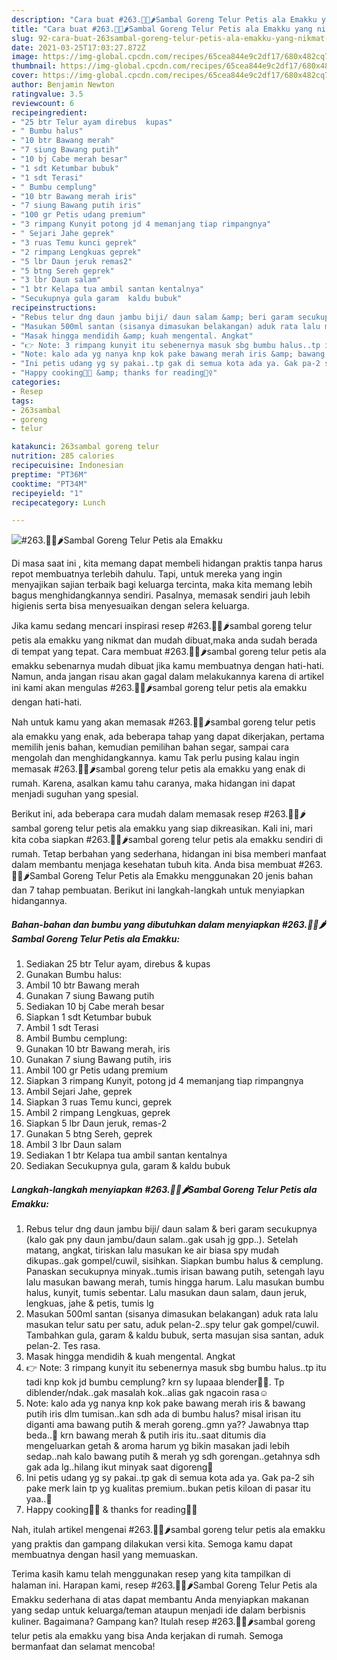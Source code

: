 ```yaml
---
description: "Cara buat #263.🥚🥥🌶Sambal Goreng Telur Petis ala Emakku yang nikmat dan Mudah Dibuat"
title: "Cara buat #263.🥚🥥🌶Sambal Goreng Telur Petis ala Emakku yang nikmat dan Mudah Dibuat"
slug: 92-cara-buat-263sambal-goreng-telur-petis-ala-emakku-yang-nikmat-dan-mudah-dibuat
date: 2021-03-25T17:03:27.872Z
image: https://img-global.cpcdn.com/recipes/65cea844e9c2df17/680x482cq70/263🥚🥥🌶sambal-goreng-telur-petis-ala-emakku-foto-resep-utama.jpg
thumbnail: https://img-global.cpcdn.com/recipes/65cea844e9c2df17/680x482cq70/263🥚🥥🌶sambal-goreng-telur-petis-ala-emakku-foto-resep-utama.jpg
cover: https://img-global.cpcdn.com/recipes/65cea844e9c2df17/680x482cq70/263🥚🥥🌶sambal-goreng-telur-petis-ala-emakku-foto-resep-utama.jpg
author: Benjamin Newton
ratingvalue: 3.5
reviewcount: 6
recipeingredient:
- "25 btr Telur ayam direbus  kupas"
- " Bumbu halus"
- "10 btr Bawang merah"
- "7 siung Bawang putih"
- "10 bj Cabe merah besar"
- "1 sdt Ketumbar bubuk"
- "1 sdt Terasi"
- " Bumbu cemplung"
- "10 btr Bawang merah iris"
- "7 siung Bawang putih iris"
- "100 gr Petis udang premium"
- "3 rimpang Kunyit potong jd 4 memanjang tiap rimpangnya"
- " Sejari Jahe geprek"
- "3 ruas Temu kunci geprek"
- "2 rimpang Lengkuas geprek"
- "5 lbr Daun jeruk remas2"
- "5 btng Sereh geprek"
- "3 lbr Daun salam"
- "1 btr Kelapa tua ambil santan kentalnya"
- "Secukupnya gula garam  kaldu bubuk"
recipeinstructions:
- "Rebus telur dng daun jambu biji/ daun salam &amp; beri garam secukupnya (kalo gak pny daun jambu/daun salam..gak usah jg gpp..). Setelah matang, angkat, tiriskan lalu masukan ke air biasa spy mudah dikupas..gak gompel/cuwil, sisihkan. Siapkan bumbu halus &amp; cemplung. Panaskan secukupnya minyak..tumis irisan bawang putih, setengah layu lalu masukan bawang merah, tumis hingga harum. Lalu masukan bumbu halus, kunyit, tumis sebentar. Lalu masukan daun salam, daun jeruk, lengkuas, jahe &amp; petis, tumis lg"
- "Masukan 500ml santan (sisanya dimasukan belakangan) aduk rata lalu masukan telur satu per satu, aduk pelan-2..spy telur gak gompel/cuwil. Tambahkan gula, garam &amp; kaldu bubuk, serta masujan sisa santan, aduk pelan-2. Tes rasa."
- "Masak hingga mendidih &amp; kuah mengental. Angkat"
- "👉 Note: 3 rimpang kunyit itu sebenernya masuk sbg bumbu halus..tp itu tadi knp kok jd bumbu cemplung? krn sy lupaaa blender🤦‍♀️. Tp diblender/ndak..gak masalah kok..alias gak ngacoin rasa☺"
- "Note: kalo ada yg nanya knp kok pake bawang merah iris &amp; bawang putih iris dlm tumisan..kan sdh ada di bumbu halus? misal irisan itu diganti ama bawang putih &amp; merah goreng..gmn ya?? Jawabnya ttap beda..🤗 krn bawang merah &amp; putih iris itu..saat ditumis dia mengeluarkan getah &amp; aroma harum yg bikin masakan jadi lebih sedap..nah kalo bawang putih &amp; merah yg sdh gorengan..getahnya sdh gak ada lg..hilang ikut minyak saat digoreng🤗"
- "Ini petis udang yg sy pakai..tp gak di semua kota ada ya. Gak pa-2 sih pake merk lain tp yg kualitas premium..bukan petis kiloan di pasar itu yaa..🤗"
- "Happy cooking👩‍🍳 &amp; thanks for reading🙇‍♀️"
categories:
- Resep
tags:
- 263sambal
- goreng
- telur

katakunci: 263sambal goreng telur 
nutrition: 285 calories
recipecuisine: Indonesian
preptime: "PT36M"
cooktime: "PT34M"
recipeyield: "1"
recipecategory: Lunch

---
```



![#263.🥚🥥🌶Sambal Goreng Telur Petis ala Emakku](https://img-global.cpcdn.com/recipes/65cea844e9c2df17/680x482cq70/263🥚🥥🌶sambal-goreng-telur-petis-ala-emakku-foto-resep-utama.jpg)

Di masa  saat ini , kita memang dapat membeli hidangan praktis tanpa harus repot membuatnya terlebih dahulu. Tapi, untuk mereka yang ingin menyajikan sajian terbaik bagi keluarga tercinta, maka kita memang lebih bagus menghidangkannya sendiri. Pasalnya, memasak sendiri jauh lebih higienis serta bisa menyesuaikan dengan selera keluarga.

Jika kamu sedang mencari inspirasi resep #263.🥚🥥🌶sambal goreng telur petis ala emakku yang nikmat dan mudah dibuat,maka anda sudah berada di tempat yang tepat. Cara membuat #263.🥚🥥🌶sambal goreng telur petis ala emakku  sebenarnya mudah dibuat jika kamu membuatnya dengan hati-hati. Namun, anda jangan risau akan gagal dalam melakukannya 
karena di artikel ini kami akan mengulas #263.🥚🥥🌶sambal goreng telur petis ala emakku dengan hati-hati.  



Nah untuk kamu yang akan memasak #263.🥚🥥🌶sambal goreng telur petis ala emakku yang enak, ada beberapa tahap yang dapat dikerjakan, pertama memilih jenis bahan, kemudian pemilihan bahan segar, sampai cara mengolah dan menghidangkannya. kamu Tak perlu pusing kalau ingin memasak #263.🥚🥥🌶sambal goreng telur petis ala emakku yang enak di rumah. Karena, asalkan kamu  tahu caranya, maka hidangan ini dapat menjadi suguhan yang spesial.

Berikut ini, ada beberapa cara mudah dalam memasak resep #263.🥚🥥🌶sambal goreng telur petis ala emakku yang siap dikreasikan. Kali ini, mari kita coba siapkan #263.🥚🥥🌶sambal goreng telur petis ala emakku sendiri di rumah. Tetap berbahan yang sederhana, hidangan ini bisa memberi manfaat dalam membantu menjaga kesehatan tubuh kita. Anda bisa membuat #263.🥚🥥🌶Sambal Goreng Telur Petis ala Emakku menggunakan 20 jenis bahan dan 7 tahap pembuatan. Berikut ini langkah-langkah untuk menyiapkan hidangannya.

<!--inarticleads1-->

##### Bahan-bahan dan bumbu yang dibutuhkan dalam menyiapkan #263.🥚🥥🌶Sambal Goreng Telur Petis ala Emakku:

1. Sediakan 25 btr Telur ayam, direbus &amp; kupas
1. Gunakan  Bumbu halus:
1. Ambil 10 btr Bawang merah
1. Gunakan 7 siung Bawang putih
1. Sediakan 10 bj Cabe merah besar
1. Siapkan 1 sdt Ketumbar bubuk
1. Ambil 1 sdt Terasi
1. Ambil  Bumbu cemplung:
1. Gunakan 10 btr Bawang merah, iris
1. Gunakan 7 siung Bawang putih, iris
1. Ambil 100 gr Petis udang premium
1. Siapkan 3 rimpang Kunyit, potong jd 4 memanjang tiap rimpangnya
1. Ambil  Sejari Jahe, geprek
1. Siapkan 3 ruas Temu kunci, geprek
1. Ambil 2 rimpang Lengkuas, geprek
1. Siapkan 5 lbr Daun jeruk, remas-2
1. Gunakan 5 btng Sereh, geprek
1. Ambil 3 lbr Daun salam
1. Sediakan 1 btr Kelapa tua ambil santan kentalnya
1. Sediakan Secukupnya gula, garam &amp; kaldu bubuk




<!--inarticleads2-->

##### Langkah-langkah menyiapkan #263.🥚🥥🌶Sambal Goreng Telur Petis ala Emakku:

1. Rebus telur dng daun jambu biji/ daun salam &amp; beri garam secukupnya (kalo gak pny daun jambu/daun salam..gak usah jg gpp..). Setelah matang, angkat, tiriskan lalu masukan ke air biasa spy mudah dikupas..gak gompel/cuwil, sisihkan. Siapkan bumbu halus &amp; cemplung. Panaskan secukupnya minyak..tumis irisan bawang putih, setengah layu lalu masukan bawang merah, tumis hingga harum. Lalu masukan bumbu halus, kunyit, tumis sebentar. Lalu masukan daun salam, daun jeruk, lengkuas, jahe &amp; petis, tumis lg
1. Masukan 500ml santan (sisanya dimasukan belakangan) aduk rata lalu masukan telur satu per satu, aduk pelan-2..spy telur gak gompel/cuwil. Tambahkan gula, garam &amp; kaldu bubuk, serta masujan sisa santan, aduk pelan-2. Tes rasa.
1. Masak hingga mendidih &amp; kuah mengental. Angkat
1. 👉 Note: 3 rimpang kunyit itu sebenernya masuk sbg bumbu halus..tp itu tadi knp kok jd bumbu cemplung? krn sy lupaaa blender🤦‍♀️. Tp diblender/ndak..gak masalah kok..alias gak ngacoin rasa☺
1. Note: kalo ada yg nanya knp kok pake bawang merah iris &amp; bawang putih iris dlm tumisan..kan sdh ada di bumbu halus? misal irisan itu diganti ama bawang putih &amp; merah goreng..gmn ya?? Jawabnya ttap beda..🤗 krn bawang merah &amp; putih iris itu..saat ditumis dia mengeluarkan getah &amp; aroma harum yg bikin masakan jadi lebih sedap..nah kalo bawang putih &amp; merah yg sdh gorengan..getahnya sdh gak ada lg..hilang ikut minyak saat digoreng🤗
1. Ini petis udang yg sy pakai..tp gak di semua kota ada ya. Gak pa-2 sih pake merk lain tp yg kualitas premium..bukan petis kiloan di pasar itu yaa..🤗
1. Happy cooking👩‍🍳 &amp; thanks for reading🙇‍♀️




Nah, itulah artikel mengenai  #263.🥚🥥🌶sambal goreng telur petis ala emakku  yang praktis dan gampang dilakukan versi kita. Semoga kamu dapat membuatnya dengan hasil yang memuaskan. 

Terima kasih kamu telah menggunakan resep yang kita tampilkan di halaman ini. Harapan kami, resep  #263.🥚🥥🌶Sambal Goreng Telur Petis ala Emakku sederhana di atas dapat membantu Anda menyiapkan makanan yang sedap untuk keluarga/teman ataupun menjadi ide dalam berbisnis kuliner. Bagaimana? Gampang kan? Itulah resep #263.🥚🥥🌶sambal goreng telur petis ala emakku yang bisa Anda kerjakan di rumah. Semoga bermanfaat dan selamat mencoba!

